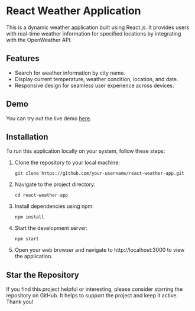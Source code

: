 # React Weather Application

This is a dynamic weather application built using React.js. It provides users with real-time weather information for specified locations by integrating with the OpenWeather API.

## Features

- Search for weather information by city name.
- Display current temperature, weather condition, location, and date.
- Responsive design for seamless user experience across devices.

## Demo

You can try out the live demo [here](https://weather-main-six.vercel.app/).

## Installation

To run this application locally on your system, follow these steps:

1. Clone the repository to your local machine:
   ```
   git clone https://github.com/your-username/react-weather-app.git
   ```

2. Navigate to the project directory:
   ```
   cd react-weather-app
   ```

3. Install dependencies using npm:
   ```
   npm install
   ```

4. Start the development server:
   ```
   npm start
   ```

5. Open your web browser and navigate to http://localhost:3000 to view the application.

## Star the Repository

If you find this project helpful or interesting, please consider starring the repository on GitHub. It helps to support the project and keep it active. Thank you!
